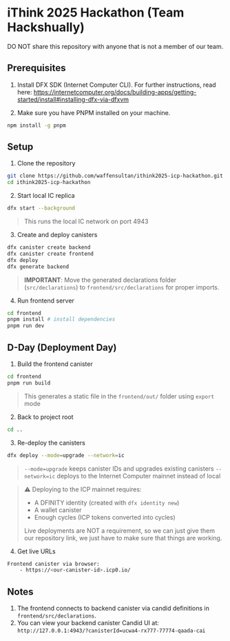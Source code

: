 # iThink 2025 Hackathon (Team Hackshually)

DO NOT share this repository with anyone that is not a member of our team.

## Prerequisites

1. Install DFX SDK (Internet Computer CLI). For further instructions, read here: https://internetcomputer.org/docs/building-apps/getting-started/install#installing-dfx-via-dfxvm

2. Make sure you have PNPM installed on your machine.

```bash
npm install -g pnpm
```

## Setup

1. Clone the repository

```bash
git clone https://github.com/waffensultan/ithink2025-icp-hackathon.git
cd ithink2025-icp-hackathon
```

2. Start local IC replica

```bash
dfx start --background
```

> This runs the local IC network on port 4943

3. Create and deploy canisters

```bash
dfx canister create backend
dfx canister create frontend
dfx deploy
dfx generate backend
```

> **IMPORTANT**: Move the generated declarations folder (`src/declarations`) to `frontend/src/declarations` for proper imports.

4. Run frontend server

```bash
cd frontend
pnpm install # install dependencies
pnpm run dev
```

## D-Day (Deployment Day)

1. Build the frontend canister

```bash
cd frontend
pnpm run build
```

> This generates a static file in the `frontend/out/` folder using `export` mode

2. Back to project root

```bash
cd ..
```

3. Re-deploy the canisters

```bash
dfx deploy --mode=upgrade --network=ic
```

> `--mode=upgrade` keeps canister IDs and upgrades existing canisters
> `--network=ic` deploys to the Internet Computer mainnet instead of local

> ⚠ Deploying to the ICP mainnet requires:
>
> -   A DFINITY identity (created with `dfx identity new`)
> -   A wallet canister
> -   Enough cycles (ICP tokens converted into cycles)
>
> Live deployments are NOT a requirement, so we can just give them our repository link, we just have to make sure that things are working.

4. Get live URLs

```bash
Frontend canister via browser:
    - https://<our-canister-id>.icp0.io/
```

## Notes

1. The frontend connects to backend canister via candid definitions in `frontend/src/declarations`.
2. You can view your backend canister Candid UI at:
   `http://127.0.0.1:4943/?canisterId=ucwa4-rx777-77774-qaada-cai`
